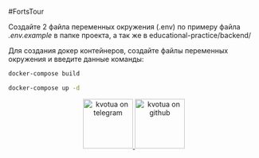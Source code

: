 #FortsTour

Создайте 2 файла переменных окружения (.env) по примеру файла *.env.example* в папке проекта, а так же в educational-practice/backend/

Для создания докер контейнеров, создайте файлы переменных окружения и введите данные команды:

```bash
docker-compose build

docker-compose up -d
```

<div id="footer" align="center" style="border-radius: 6px;">
    <a href="https://t.me/yaarikz">
        <img src="https://upload.wikimedia.org/wikipedia/commons/thumb/8/82/Telegram_logo.svg/1200px-Telegram_logo.svg.png" style="height: 100px;" alt="kvotua on telegram"/>
    </a>
    <a href="https://t.me/ecco_gtr">
        <img src="https://upload.wikimedia.org/wikipedia/commons/thumb/8/82/Telegram_logo.svg/1200px-Telegram_logo.svg.png" style="height: 100px;" alt="kvotua on github"/>
    </a>
</div>